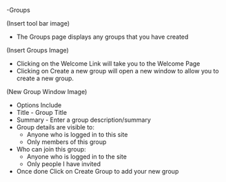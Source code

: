 -Groups

(Insert tool bar image)

   * The Groups page displays any groups that you have created

(Insert Groups Image)

  * Clicking on the Welcome Link will take you to the Welcome Page
  * Clicking on Create a new group will open a new window to allow you to create a new group.

(New Group Window Image)

  * Options Include
   * Title - Group Title
   * Summary - Enter a group description/summary
   * Group details are visible to:
     * Anyone who is logged in to this site
     * Only members of this group
   * Who can join this group:
     * Anyone who is logged in to the site
     * Only people I have invited
  * Once done Click on Create Group to add your new group
